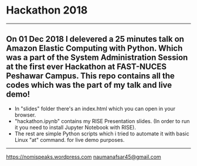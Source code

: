 # Hackathon 2018
----------------
On 01 Dec 2018 I delevered a 25 minutes talk on Amazon Elastic Computing with Python. Which was a part of the System Administration Session at the first ever Hackathon at FAST-NUCES Peshawar Campus. This repo contains all the codes which was the part of my talk and live demo!
----------------
- In "slides" folder there's an index.html which you can open in your browser.
- "hackathon.ipynb" contains my RISE Presentation slides. (In order to run it you need to install Jupyter Notebook with RISE).
- The rest are simple Python scripts which i tried to automate it with basic Linux "at" command. for live demo purposes.
------
https://nomispeaks.wordpress.com
naumanafsar45@gmail.com
